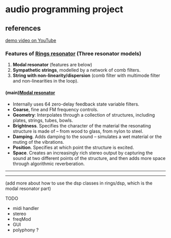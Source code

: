 # audio programming project

## references

[demo video on YouTube](https://www.youtube.com/watch?v=m27jSpFIRqA)

### Features of [Rings resonator](https://pichenettes.github.io/mutable-instruments-documentation/modules/rings/) (Three resonator models)
1. **Modal resonator** (features are below)
2. **Sympathetic strings**, modelled by a network of comb filters.
3. **String with non-linearity/dispersion** (comb filter with multimode filter and non-linearities in the loop).

#### (main)[Modal resonator](https://pichenettes.github.io/mutable-instruments-documentation/modules/elements/#modal-resonator)
- Internally uses 64 zero-delay feedback state variable filters.
- **Coarse**, fine and FM frequency controls.
- **Geometry**: Interpolates through a collection of structures, including plates, strings, tubes, bowls.
- **Brightness**. Specifies the character of the material the resonating structure is made of – from wood to glass, from nylon to steel.
- **Damping**. Adds damping to the sound – simulates a wet material or the muting of the vibrations.
- **Position**. Specifies at which point the structure is excited.
- **Space**. Creates an increasingly rich stereo output by capturing the sound at two different points of the structure, and then adds more space through algorithmic reverberation.

---
<!-- 
explaination of files in original repo that we need to use (gpt generated)
### Summary of `voice.cc` and `voice.h`(elements/dsp/)

The files `voice.cc` and `voice.h` implement a modal synthesis voice, which is a form of sound synthesis used to simulate the resonances of physical systems, such as musical instruments. The synthesis involves exciters like bow, blow, and strike exciters, which are modulated by different parameters, and a resonator to process the sound.

#### 1. **`voice.h` (Header File)**
   - This file defines the `Voice` class and its components.
   - Key elements include:
     - **Exciters**: The synthesis uses three types of exciters—bow, blow, and strike—to simulate different types of excitation methods for resonating bodies (e.g., bowing a string, blowing through a tube, or striking a surface).
     - **Resonator Models**: Three different resonator models are available:
       1. `RESONATOR_MODEL_MODAL`
       2. `RESONATOR_MODEL_STRING`
       3. `RESONATOR_MODEL_STRINGS`
     - **Components of the Voice**: 
       - `MultistageEnvelope`: An ADSR envelope for controlling amplitude over time.
       - `Resonator`: Processes sound and produces the final output.
       - `Tube`: Simulates tube-like resonators.
       - `String`: Simulates string-like resonators.
       - `Diffuser`: Adds spatial diffusion to the signal.
     - **Methods**:
       - `Init()`: Initializes the voice components.
       - `Process()`: Processes the sound input, applying the exciters and resonators to produce output.
       - `ResetResonator()`: Resets the resonator state.
       - `GetGateFlags()`: Manages gate inputs for triggering events.

#### 2. **`voice.cc` (Source File)**
   - Implements the behavior and processing logic of the `Voice` class.
   - **Initialization**:
     - The `Init()` method initializes various components like the envelope, bow, blow, strike, diffuser, and resonator. It also sets the default parameters for the exciters and the resonator.
   - **Exciter Configuration**:
     - Different exciter models and parameters (e.g., timbre, strength) are configured for the bow, blow, and strike exciters based on the current patch (user-defined parameters).
     - The envelope shape is dynamically adjusted depending on the patch settings.
   - **Resonator Processing**:
     - The resonator is set up based on the selected model (`RESONATOR_MODEL_MODAL` or `RESONATOR_MODEL_STRING`), and sound input is processed through the resonator to generate the final output.
     - The resonator modulates sound characteristics like brightness, damping, and frequency.
   - **Chords**:
     - Predefined chord intervals are used for tuning the strings, allowing for polyphonic sound generation.
   - **Strength and Zipper Noise Reduction**:
     - The strength of excitation is interpolated to reduce zipper noise, a common artifact in digital audio processing.
   - **Sound Blending**:
     - The exciter outputs (bow, blow, strike) are combined with user inputs and modulated over time to generate the final sound output. 

### Key Concepts
   - **Exciters**: These simulate different methods of generating sound (bowing, blowing, or striking an instrument).
   - **Resonators**: Act like physical bodies that respond to the exciters and modify the sound accordingly.
   - **Modal Synthesis**: A technique where a physical model is used to simulate the vibrations of objects, often used for simulating acoustic instruments.
   - **Chords**: Predefined sets of intervals for generating harmonic content in polyphonic mode.

These files are part of a real-time audio processing system, likely for a synthesizer, and focus on modeling realistic instrument sounds through complex sound synthesis techniques. -->

--- 

(add more about how to use the dsp classes in rings/dsp, which is the modal resonator part)


TODO
- midi handler
- stereo
- freqMod
- GUI
- polyphony ? 
